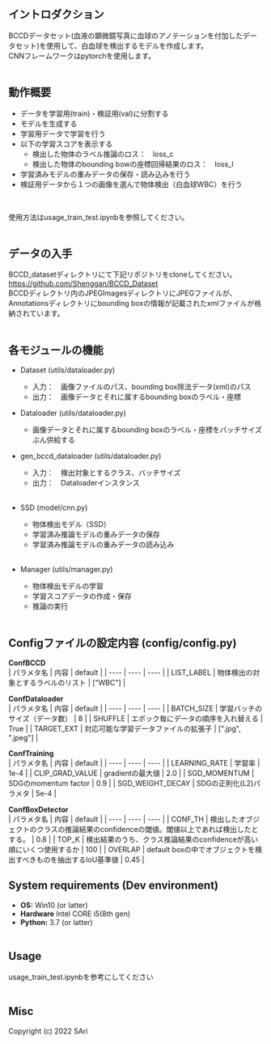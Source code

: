 ## イントロダクション
BCCDデータセット(血液の顕微鏡写真に血球のアノテーションを付加したデータセット)を使用して、白血球を検出するモデルを作成します。<br>
CNNフレームワークはpytorchを使用します。<br>
<br>

## 動作概要
- データを学習用(train)・検証用(val)に分割する
- モデルを生成する
- 学習用データで学習を行う
- 以下の学習スコアを表示する
    - 検出した物体のラベル推論のロス：　loss_c
    - 検出した物体のbounding bowの座標回帰結果のロス：　loss_l
- 学習済みモデルの重みデータの保存・読み込みを行う
- 検証用データから１つの画像を選んで物体検出（白血球WBC）を行う
<br>

使用方法はusage_train_test.ipynbを参照してください。<br>
<br>

## データの入手
BCCD_datasetディレクトリにて下記リポジトリをcloneしてください。<br>
https://github.com/Shenggan/BCCD_Dataset<br>
BCCDディレクトリ内のJPEGImagesディレクトリにJPEGファイルが、Annotationsディレクトリにbounding boxの情報が記載されたxmlファイルが格納されています。<br>
<br>

## 各モジュールの機能
- Dataset (utils/dataloader.py)
    - 入力：　画像ファイルのパス、bounding box除法データ(xml)のパス
    - 出力：　画像データとそれに属するbounding boxのラベル・座標
- Dataloader (utils/dataloader.py)
    - 画像データとそれに属するbounding boxのラベル・座標をバッチサイズぶん供給する
- gen_bccd_dataloader (utils/dataloader.py)
    - 入力：　検出対象とするクラス、バッチサイズ
    - 出力：　Dataloaderインスタンス
<br><br>

- SSD (model/cnn.py)
    - 物体検出モデル（SSD）
    - 学習済み推論モデルの重みデータの保存
    - 学習済み推論モデルの重みデータの読み込み
<br><br>

- Manager (utils/manager.py)
    - 物体検出モデルの学習
    - 学習スコアデータの作成・保存
    - 推論の実行
<br><br>

## Configファイルの設定内容 (config/config.py)
**ConfBCCD**<br>
| パラメタ名 | 内容 | default |
| ---- | ---- | ---- |
| LIST_LABEL | 物体検出の対象とするラベルのリスト | ["WBC"] |
<br>

**ConfDataloader**<br>
| パラメタ名 | 内容 | default |
| ---- | ---- | ---- |
| BATCH_SIZE | 学習バッチのサイズ（データ数） | 8 |
| SHUFFLE | エポック毎にデータの順序を入れ替える | True |
| TARGET_EXT | 対応可能な学習データファイルの拡張子 | [".jpg", ".jpeg"] |
<br>

**ConfTraining**<br>
| パラメタ名 | 内容 | default |
| ---- | ---- | ---- |
| LEARNING_RATE | 学習率 | 1e-4 |
| CLIP_GRAD_VALUE | gradientの最大値 | 2.0 |
| SGD_MOMENTUM | SDGのmomentum factor | 0.9 |
| SGD_WEIGHT_DECAY | SDGの正則化(L2)パラメタ | 5e-4 |
<br>

**ConfBoxDetector**<br>
| パラメタ名 | 内容 | default |
| ---- | ---- | ---- |
| CONF_TH | 検出したオブジェクトのクラスの推論結果のconfidenceの閾値。閾値以上であれば検出したとする。 | 0.8 |
| TOP_K | 検出結果のうち、クラス推論結果のconfidenceが高い順にいくつ使用するか | 100 |
| OVERLAP | default boxの中でオブジェクトを検出すべきものを抽出するIoU基準値 | 0.45 |
<br>

## System requirements (Dev environment)
- **OS:** Win10 (or latter)
- **Hardware** Intel CORE i5(8th gen)
- **Python:** 3.7 (or latter)
<br><br>

## Usage
usage_train_test.ipynbを参考にしてください<br>
<br>

## Misc
Copyright (c) 2022 SAri<br>
<br>


